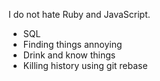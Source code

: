 I do not hate Ruby and JavaScript.

* SQL
* Finding things annoying
* Drink and know things
* Killing history using git rebase